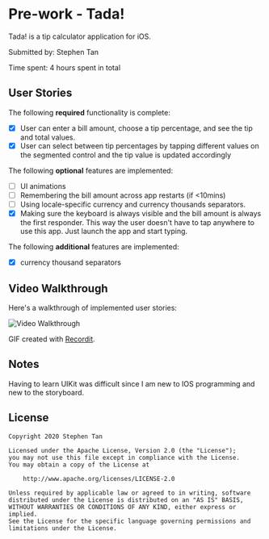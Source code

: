 # Pre-work - Tada!

Tada! is a tip calculator application for iOS.

Submitted by: Stephen Tan

Time spent: 4 hours spent in total

## User Stories

The following **required** functionality is complete:

* [x] User can enter a bill amount, choose a tip percentage, and see the tip and total values.
* [x] User can select between tip percentages by tapping different values on the segmented control and the tip value is updated accordingly

The following **optional** features are implemented:

* [ ] UI animations
* [ ] Remembering the bill amount across app restarts (if <10mins)
* [ ] Using locale-specific currency and currency thousands separators.
* [x] Making sure the keyboard is always visible and the bill amount is always the first responder. This way the user doesn't have to tap anywhere to use this app. Just launch the app and start typing.

The following **additional** features are implemented:

- [x] currency thousand separators

## Video Walkthrough

Here's a walkthrough of implemented user stories:

<img src='http://g.recordit.co/uDQ8cijQO6.gif' title='Video Walkthrough' width='' alt='Video Walkthrough' />

GIF created with [Recordit](http://www.http://recordit.co).

## Notes

Having to learn UIKit was difficult since I am new to IOS programming and new to the storyboard.

## License

    Copyright 2020 Stephen Tan

    Licensed under the Apache License, Version 2.0 (the "License");
    you may not use this file except in compliance with the License.
    You may obtain a copy of the License at

        http://www.apache.org/licenses/LICENSE-2.0

    Unless required by applicable law or agreed to in writing, software
    distributed under the License is distributed on an "AS IS" BASIS,
    WITHOUT WARRANTIES OR CONDITIONS OF ANY KIND, either express or implied.
    See the License for the specific language governing permissions and
    limitations under the License.
